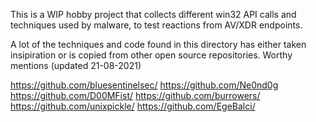 This is a WIP hobby project that collects different win32 API calls and techniques used by malware, to test reactions from AV/XDR endpoints.

A lot of the techniques and code found in this directory has either taken insipiration or is copied from other open source repositories.
Worthy mentions (updated 21-08-2021)

https://github.com/bluesentinelsec/
https://github.com/Ne0nd0g
https://github.com/D00MFist/
https://github.com/burrowers/
https://github.com/unixpickle/
https://github.com/EgeBalci/